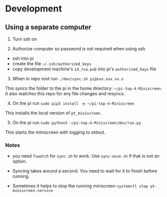 # Development

## Using a separate computer

1. Turn ssh on

2. Authorize computer so password is not required when using ssh

- ssh into pi
- create the file `~/.ssh/authorized_keys`
- copy development machine's `id_rsa.pub` into pi's `authorized_keys` file

3. When in repo root run `./dev/sync.sh pi@xxx.xxx.xx.x`

This syncs the folder to the pi in the home directory: `~/pi-top-4-Miniscreen`.
It also watches this repo for any file changes and resyncs.

4. On the pi run `sudo pip3 install -e ~/pi-top-4-Miniscreen`

This installs the local version of `pt_miniscreen`.

5. On the pi run `sudo python3 ~/pi-top-4-Miniscreen/dev/run.py`

This starts the miniscreen with logging to stdout.

### Notes

- you need `fswatch` for `sync.sh` to work. Use `sync-once.sh` if that is not an option.

- Syncing takes around a second. You need to wait for it to finish before running.

- Sometimes it helps to stop the running miniscreen `systemctl stop pt-miniscreen.service`
